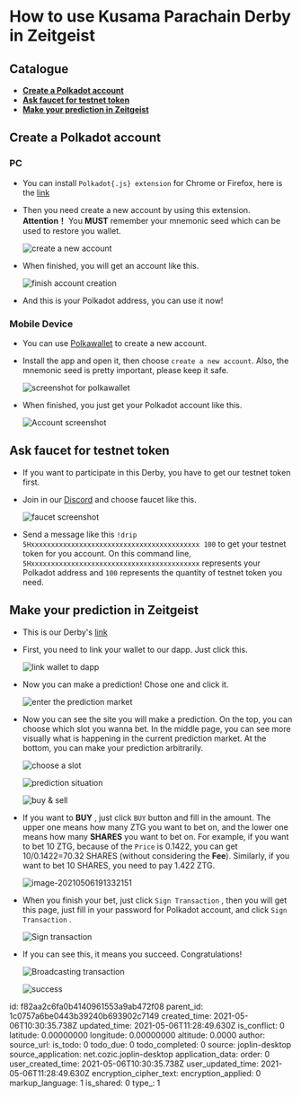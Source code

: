 # How to use Kusama Parachain Derby in Zeitgeist

## Catalogue

- [**Create a Polkadot account**](#Create-a-Polkadot-account)
- [**Ask faucet for testnet token**](#Ask-faucet-for-testnet-token)
- [**Make your prediction in Zeitgeist**](#Make-your-prediction-in-Zeitgeist)

## Create a Polkadot account

### PC

- You can install `Polkadot{.js} extension` for Chrome or Firefox, here is the [link](https://polkadot.js.org/extension/)

- Then you need create a new account by using this extension. **Attention！** You **MUST** remember your mnemonic seed which can be used to restore you wallet.

  ![create a new account](https://raw.githubusercontent.com/Whisker17/ImageStoreService/main/20210506183818.png)

- When finished, you will get an account like this.

  ![finish account creation](https://raw.githubusercontent.com/Whisker17/ImageStoreService/main/20210506184035.png)

- And this is your Polkadot address, you can use it now!

### Mobile Device

- You can use [Polkawallet](https://polkawallet.io/) to create a new account.

- Install the app and open it, then choose `create a new account`. Also, the mnemonic seed is pretty important, please keep it safe.

  ![screenshot for polkawallet](https://raw.githubusercontent.com/Whisker17/ImageStoreService/main/20210506184936.png)

- When finished, you just get your Polkadot account like this.

  ![Account screenshot](https://raw.githubusercontent.com/Whisker17/ImageStoreService/main/20210506185237.png)

## Ask faucet for testnet token

- If you want to participate in this Derby, you have to get our testnet token first.

- Join in our [Discord](https://discord.com/invite/xv8HuA4s8v) and choose faucet like this.

  ![faucet screenshot](https://raw.githubusercontent.com/Whisker17/ImageStoreService/main/20210506185713.png)

- Send a message like this `!drip 5Hxxxxxxxxxxxxxxxxxxxxxxxxxxxxxxxxxxxxxxxxxx 100` to get your testnet token for you account. On this command line, `5Hxxxxxxxxxxxxxxxxxxxxxxxxxxxxxxxxxxxxxxxxxx` represents your Polkadot address and `100` represents the quantity of testnet token you need.

## Make your prediction in Zeitgeist

- This is our Derby's [link](https://proto.zeitgeist.pm/kusama-derby)

- First, you need to link your wallet to our dapp. Just click this.

  ![link wallet to dapp](https://raw.githubusercontent.com/Whisker17/ImageStoreService/main/20210506190512.png)

- Now you can make a prediction! Chose one and click it.

  ![enter the prediction market](https://raw.githubusercontent.com/Whisker17/ImageStoreService/main/20210506190451.png)

- Now you can see the site you will make a prediction. On the top, you can choose which slot you wanna bet. In the middle page, you can see more visually what is happening in the current prediction market. At the bottom, you can make your prediction arbitrarily.

  ![choose a slot](https://raw.githubusercontent.com/Whisker17/ImageStoreService/main/20210506190815.png)

  ![prediction situation](https://raw.githubusercontent.com/Whisker17/ImageStoreService/main/20210506190928.png)

  ![buy & sell](https://raw.githubusercontent.com/Whisker17/ImageStoreService/main/20210506191144.png)

- If you want to **BUY** , just click `BUY` button and fill in the amount. The upper one means how many ZTG you want to bet on, and the lower one means how many **SHARES** you want to bet on. For example, if you want to bet 10 ZTG, because of the `Price` is 0.1422, you can get 10/0.1422=70.32 SHARES (without considering the **Fee**). Similarly, if you want to bet 10 SHARES, you need to pay 1.422 ZTG.

  ![image-20210506191332151](https://raw.githubusercontent.com/Whisker17/ImageStoreService/main/20210506191334.png)

- When you finish your bet, just click `Sign Transaction` , then you will get this page, just fill in your password for Polkadot account, and click  `Sign Transaction` .

  ![Sign transaction](https://raw.githubusercontent.com/Whisker17/ImageStoreService/main/20210506192656.png)

- If you can see this, it means you succeed. Congratulations!

  ![Broadcasting transaction](https://raw.githubusercontent.com/Whisker17/ImageStoreService/main/20210506192649.png)

  ![success](https://raw.githubusercontent.com/Whisker17/ImageStoreService/main/20210506192652.png)

id: f82aa2c6fa0b4140961553a9ab472f08
parent_id: 1c0757a6be0443b39240b693902c7149
created_time: 2021-05-06T10:30:35.738Z
updated_time: 2021-05-06T11:28:49.630Z
is_conflict: 0
latitude: 0.00000000
longitude: 0.00000000
altitude: 0.0000
author: 
source_url: 
is_todo: 0
todo_due: 0
todo_completed: 0
source: joplin-desktop
source_application: net.cozic.joplin-desktop
application_data: 
order: 0
user_created_time: 2021-05-06T10:30:35.738Z
user_updated_time: 2021-05-06T11:28:49.630Z
encryption_cipher_text: 
encryption_applied: 0
markup_language: 1
is_shared: 0
type_: 1